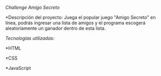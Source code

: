 <em> Challenge Amigo Secreto </em>

*Descripción del proyecto:
Juega el popular juego "Amigo Secreto" en línea, podrás ingresar una lista de amigos
y el programa escogerá aleatoriamente un ganador dentro de esta lista.

<em> Tecnologías utilizadas: </em>

*HTML

*CSS

*JavaScript
